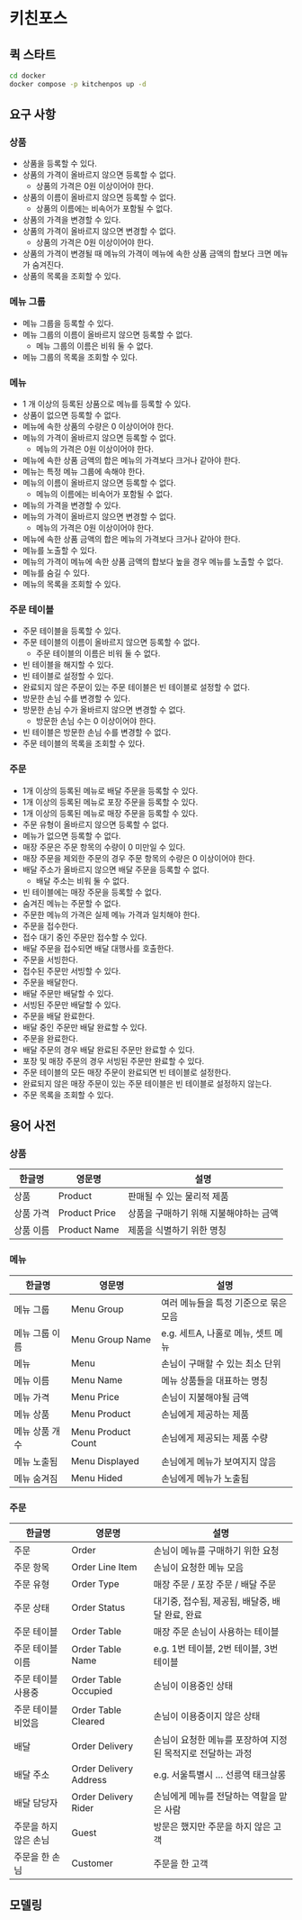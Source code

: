 # 키친포스

## 퀵 스타트

```sh
cd docker
docker compose -p kitchenpos up -d
```

## 요구 사항

### 상품

- 상품을 등록할 수 있다.
- 상품의 가격이 올바르지 않으면 등록할 수 없다.
    - 상품의 가격은 0원 이상이어야 한다.
- 상품의 이름이 올바르지 않으면 등록할 수 없다.
    - 상품의 이름에는 비속어가 포함될 수 없다.
- 상품의 가격을 변경할 수 있다.
- 상품의 가격이 올바르지 않으면 변경할 수 없다.
    - 상품의 가격은 0원 이상이어야 한다.
- 상품의 가격이 변경될 때 메뉴의 가격이 메뉴에 속한 상품 금액의 합보다 크면 메뉴가 숨겨진다.
- 상품의 목록을 조회할 수 있다.

### 메뉴 그룹

- 메뉴 그룹을 등록할 수 있다.
- 메뉴 그룹의 이름이 올바르지 않으면 등록할 수 없다.
    - 메뉴 그룹의 이름은 비워 둘 수 없다.
- 메뉴 그룹의 목록을 조회할 수 있다.

### 메뉴

- 1 개 이상의 등록된 상품으로 메뉴를 등록할 수 있다.
- 상품이 없으면 등록할 수 없다.
- 메뉴에 속한 상품의 수량은 0 이상이어야 한다.
- 메뉴의 가격이 올바르지 않으면 등록할 수 없다.
    - 메뉴의 가격은 0원 이상이어야 한다.
- 메뉴에 속한 상품 금액의 합은 메뉴의 가격보다 크거나 같아야 한다.
- 메뉴는 특정 메뉴 그룹에 속해야 한다.
- 메뉴의 이름이 올바르지 않으면 등록할 수 없다.
    - 메뉴의 이름에는 비속어가 포함될 수 없다.
- 메뉴의 가격을 변경할 수 있다.
- 메뉴의 가격이 올바르지 않으면 변경할 수 없다.
    - 메뉴의 가격은 0원 이상이어야 한다.
- 메뉴에 속한 상품 금액의 합은 메뉴의 가격보다 크거나 같아야 한다.
- 메뉴를 노출할 수 있다.
- 메뉴의 가격이 메뉴에 속한 상품 금액의 합보다 높을 경우 메뉴를 노출할 수 없다.
- 메뉴를 숨길 수 있다.
- 메뉴의 목록을 조회할 수 있다.

### 주문 테이블

- 주문 테이블을 등록할 수 있다.
- 주문 테이블의 이름이 올바르지 않으면 등록할 수 없다.
    - 주문 테이블의 이름은 비워 둘 수 없다.
- 빈 테이블을 해지할 수 있다.
- 빈 테이블로 설정할 수 있다.
- 완료되지 않은 주문이 있는 주문 테이블은 빈 테이블로 설정할 수 없다.
- 방문한 손님 수를 변경할 수 있다.
- 방문한 손님 수가 올바르지 않으면 변경할 수 없다.
    - 방문한 손님 수는 0 이상이어야 한다.
- 빈 테이블은 방문한 손님 수를 변경할 수 없다.
- 주문 테이블의 목록을 조회할 수 있다.

### 주문

- 1개 이상의 등록된 메뉴로 배달 주문을 등록할 수 있다.
- 1개 이상의 등록된 메뉴로 포장 주문을 등록할 수 있다.
- 1개 이상의 등록된 메뉴로 매장 주문을 등록할 수 있다.
- 주문 유형이 올바르지 않으면 등록할 수 없다.
- 메뉴가 없으면 등록할 수 없다.
- 매장 주문은 주문 항목의 수량이 0 미만일 수 있다.
- 매장 주문을 제외한 주문의 경우 주문 항목의 수량은 0 이상이어야 한다.
- 배달 주소가 올바르지 않으면 배달 주문을 등록할 수 없다.
    - 배달 주소는 비워 둘 수 없다.
- 빈 테이블에는 매장 주문을 등록할 수 없다.
- 숨겨진 메뉴는 주문할 수 없다.
- 주문한 메뉴의 가격은 실제 메뉴 가격과 일치해야 한다.
- 주문을 접수한다.
- 접수 대기 중인 주문만 접수할 수 있다.
- 배달 주문을 접수되면 배달 대행사를 호출한다.
- 주문을 서빙한다.
- 접수된 주문만 서빙할 수 있다.
- 주문을 배달한다.
- 배달 주문만 배달할 수 있다.
- 서빙된 주문만 배달할 수 있다.
- 주문을 배달 완료한다.
- 배달 중인 주문만 배달 완료할 수 있다.
- 주문을 완료한다.
- 배달 주문의 경우 배달 완료된 주문만 완료할 수 있다.
- 포장 및 매장 주문의 경우 서빙된 주문만 완료할 수 있다.
- 주문 테이블의 모든 매장 주문이 완료되면 빈 테이블로 설정한다.
- 완료되지 않은 매장 주문이 있는 주문 테이블은 빈 테이블로 설정하지 않는다.
- 주문 목록을 조회할 수 있다.

## 용어 사전
### 상품
| 한글명  | 영문명 | 설명 |
|------| --- | --- |
| 상품 | Product | 판매될 수 있는 물리적 제품 |
| 상품 가격 | Product Price | 상품을 구매하기 위해 지불해야하는 금액  |
| 상품 이름 | Product Name | 제품을 식별하기 위한 명칭 |

### 메뉴
| 한글명  | 영문명 | 설명 |
|------| --- | --- |
| 메뉴 그룹 | Menu Group | 여러 메뉴들을 특정 기준으로 묶은 모음 |
| 메뉴 그룹 이름 | Menu Group Name | e.g. 세트A, 나홀로 메뉴, 셋트 메뉴 |
| 메뉴 | Menu | 손님이 구매할 수 있는 최소 단위 |
| 메뉴 이름 | Menu Name | 메뉴 상품들을 대표하는 명칭 |
| 메뉴 가격 | Menu Price | 손님이 지불해야될 금액 |
| 메뉴 상품 | Menu Product | 손님에게 제공하는 제품 |
| 메뉴 상품 개수 | Menu Product Count | 손님에게 제공되는 제품 수량 |
| 메뉴 노출됨 | Menu Displayed | 손님에게 메뉴가 보여지지 않음 |
| 메뉴 숨겨짐 | Menu Hided | 손님에게 메뉴가 노출됨 |

### 주문
| 한글명  | 영문명 | 설명 |
|------| --- | --- |
| 주문 | Order | 손님이 메뉴를 구매하기 위한 요청 |
| 주문 항목 | Order Line Item | 손님이 요청한 메뉴 모음 |
| 주문 유형 | Order Type | 매장 주문 / 포장 주문 / 배달 주문 |
| 주문 상태 | Order Status | 대기중, 접수됨, 제공됨, 배달중, 배달 완료, 완료 |
| 주문 테이블 | Order Table | 매장 주문 손님이 사용하는 테이블 |
| 주문 테이블 이름 | Order Table Name | e.g. 1번 테이블, 2번 테이블, 3번 테이블 |
| 주문 테이블 사용중  | Order Table Occupied | 손님이 이용중인 상태 |
| 주문 테이블 비었음 | Order Table Cleared | 손님이 이용중이지 않은 상태 |
| 배달 | Order Delivery | 손님이 요청한 메뉴를 포장하여 지정된 목적지로 전달하는 과정 |
| 배달 주소 | Order Delivery Address | e.g. 서울특별시 … 선릉역 태크살롱  |
| 배달 담당자 | Order Delivery Rider | 손님에게 메뉴를 전달하는 역할을 맡은 사람 |
| 주문을 하지 않은 손님 | Guest | 방문은 했지만 주문을 하지 않은 고객 |
| 주문을 한 손님 | Customer | 주문을 한 고객 |

## 모델링
